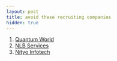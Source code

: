 ```yaml
---
layout: post
title: avoid these recruiting companies
hidden: true
---
```

1. [Quantum World](https://www.quantumworld.us/)
2. [NLB Services](https://www.nlbservices.com/)
3. [Nityo Infotech](https://nityo.com/)

